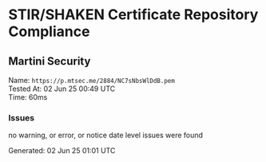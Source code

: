 # STIR/SHAKEN Certificate Repository Compliance

## Martini Security

Name: `https://p.mtsec.me/2884/NC7sNbsWlDdB.pem`\
Tested At: 02 Jun 25 00:49 UTC\
Time: 60ms

### Issues

no warning, or error, or notice date level issues were found

Generated: 02 Jun 25 01:01 UTC